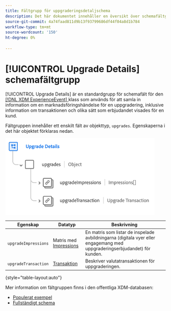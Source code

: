 ```yaml
---
title: Fältgrupp för uppgraderingsdetaljschema
description: Det här dokumentet innehåller en översikt över schemafältgruppen för uppgraderingsinformation.
source-git-commit: 4a74faad811d9b13f93799686df44f04a8d1b784
workflow-type: tm+mt
source-wordcount: '150'
ht-degree: 0%

---
```


# [!UICONTROL Upgrade Details] schemafältgrupp

[!UICONTROL Upgrade Details] är en standardgrupp för schemafält för den  [[!DNL XDM ExperienceEvent] ](../../classes/experienceevent.md) klass som används för att samla in information om en marknadsföringshändelse för en uppgradering, inklusive information om transaktionen och olika sätt som erbjudandet visades för en kund.

Fältgruppen innehåller ett enskilt fält av objekttyp, `upgrades`. Egenskaperna i det här objektet förklaras nedan.

![Struktur för uppgraderingsinformation](../../images/field-groups/upgrade-details.png)

| Egenskap | Datatyp | Beskrivning |
| --- | --- | --- |
| `upgradeImpressions` | Matris med [Impressions](../../data-types/impressions.md) | En matris som listar de inspelade avbildningarna (digitala vyer eller engagemang med uppgraderingserbjudandet) för kunden. |
| `upgradeTransaction` | [Transaktion](../../data-types/transaction.md) | Beskriver valutatransaktionen för uppgraderingen. |

{style=&quot;table-layout:auto&quot;}

Mer information om fältgruppen finns i den offentliga XDM-databasen:

* [Populerat exempel](https://github.com/adobe/xdm/blob/master/components/fieldgroups/experience-event/industry-verticals/experienceevent-upgrade-details.example.1.json)
* [Fullständigt schema](https://github.com/adobe/xdm/blob/master/components/fieldgroups/experience-event/industry-verticals/experienceevent-upgrade-details.schema.json)
